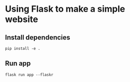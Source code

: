 # Using Flask to make a simple website

## Install dependencies
```pip install -e .```

## Run app
```flask run app --flaskr```